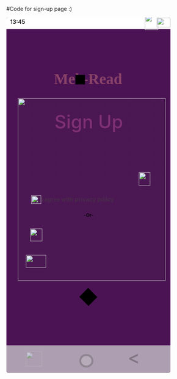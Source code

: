 #Code for sign-up page :)

<div style="width: 430px; height: 932px; position: relative; background: #4B1354; border-radius: 5px; overflow: hidden">
  <div style="width: 42.18px; height: 42.68px; left: 215.18px; top: 703px; position: absolute; transform: rotate(45deg); transform-origin: 0 0; flex-direction: column; justify-content: center; align-items: center; display: inline-flex">
    <div style="width: 42.18px; height: 42.68px; padding-top: 4.92px; padding-bottom: 4.92px; padding-left: 4.19px; padding-right: 4.18px; flex-direction: column; justify-content: center; align-items: center; display: inline-flex">
      <div style="width: 33.81px; height: 32.84px; background: black"></div>
    </div>
  </div>
  <div style="width: 410px; height: 89px; left: 9px; top: 132px; position: absolute; text-align: center; color: #894268; font-size: 40px; font-family: Merriweather; font-weight: 900; line-height: 60px; word-wrap: break-word">Mel   -Read</div>
  <div style="width: 32px; height: 32px; padding: 3.33px; left: 174px; top: 144px; position: absolute; justify-content: center; align-items: center; display: inline-flex">
    <div style="width: 25.34px; height: 25.34px; justify-content: center; align-items: center; display: inline-flex">
      <div style="width: 25.34px; height: 25.34px; position: relative">
        <div style="width: 25.34px; height: 25.34px; left: 0px; top: 0px; position: absolute; background: black"></div>
        <div style="width: 4.40px; height: 4.77px; left: 10.57px; top: 9.92px; position: absolute; background: black"></div>
      </div>
    </div>
  </div>
  <img style="width: 387px; height: 479px; left: 22px; top: 204px; position: absolute; background: linear-gradient(0deg, rgba(79, 59, 77, 0.11) 0%, rgba(79, 59, 77, 0.11) 100%); border-radius: 4px; border: 8px #4B1354 solid" src="https://via.placeholder.com/387x479" />
  <img style="width: 53px; height: 33px; left: 51px; top: 623px; position: absolute" src="https://via.placeholder.com/53x33" />
  <div style="left: 126px; top: 226px; position: absolute; text-align: center; color: #7E3072; font-size: 48px; font-family: Inter; font-weight: 500; line-height: 96px; word-wrap: break-word">Sign Up</div>
  <img style="width: 32px; height: 33px; left: 62px; top: 554px; position: absolute" src="https://via.placeholder.com/32x33" />
  <div style="width: 111px; height: 41px; left: 160px; top: 510px; position: absolute; text-align: center; color: rgba(0, 0, 0, 0.91); font-size: 12px; font-family: Inter; font-weight: 663; line-height: 18px; word-wrap: break-word">-Or-</div>
  <img style="width: 26px; height: 22px; left: 65px; top: 467px; position: absolute" src="https://via.placeholder.com/26x22" />
  <div style="left: 91px; top: 467px; position: absolute; text-align: center; color: #492B4A; font-size: 15px; font-family: Inter; font-weight: 700; line-height: 22.50px; word-wrap: break-word">I agree with privacy policy</div>
  <img style="width: 30px; height: 35px; left: 347px; top: 406px; position: absolute" src="https://via.placeholder.com/30x35" />
  <div style="width: 430px; height: 31px; left: 0px; top: 0px; position: absolute; background: white"></div>
  <div style="left: 10px; top: 1px; position: absolute; text-align: center; color: black; font-size: 15px; font-family: Inter; font-weight: 500; line-height: 22.50px; word-wrap: break-word">13:45</div>
  <img style="width: 17px; height: 16px; left: 329px; top: 5px; position: absolute" src="https://via.placeholder.com/17x16" />
  <img style="width: 17px; height: 16px; left: 346px; top: 5px; position: absolute" src="https://via.placeholder.com/17x16" />
  <img style="width: 35px; height: 40px; left: 363px; top: -7px; position: absolute" src="https://via.placeholder.com/35x40" />
  <img style="width: 36px; height: 25px; left: 394px; top: 1px; position: absolute" src="https://via.placeholder.com/36x25" />
  <div style="width: 430px; height: 72px; left: 0px; top: 860px; position: absolute; opacity: 0.70; background: #D9D9D9"></div>
  <div style="width: 58px; height: 106px; left: 305px; top: 855px; position: absolute; opacity: 0.50; text-align: center; color: rgba(0, 0, 0, 0.50); font-size: 48px; font-family: Inter; font-weight: 500; line-height: 72px; word-wrap: break-word"><</div>
  <div style="width: 27px; height: 25px; left: 191px; top: 883px; position: absolute; opacity: 0.70; background: rgba(217, 217, 217, 0.30); border-radius: 9999px; border: 5px rgba(0, 0, 0, 0.30) solid"></div>
  <img style="width: 42px; height: 39px; left: 51px; top: 876px; position: absolute; opacity: 0.50" src="https://via.placeholder.com/42x39" />
</div>
